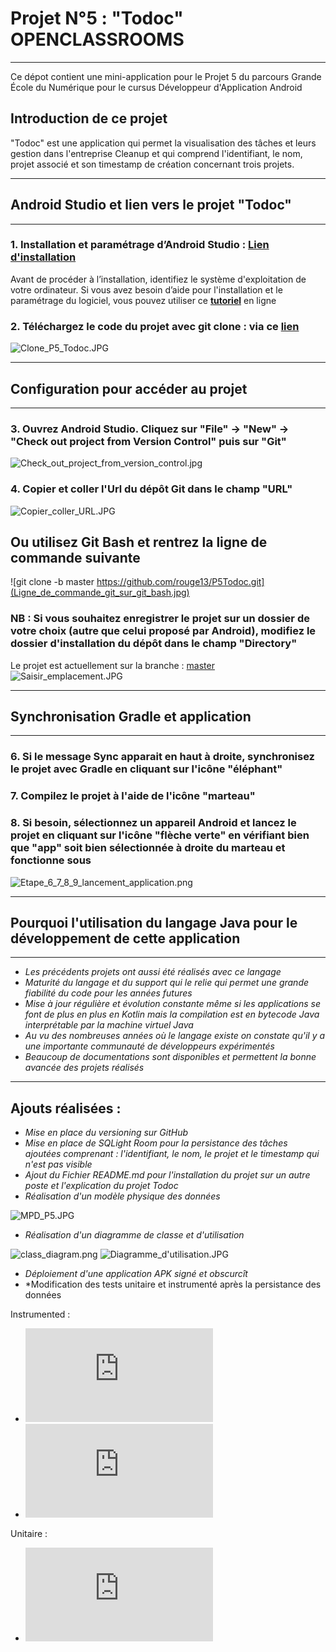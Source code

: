 # **Projet N°5 : "Todoc" OPENCLASSROOMS**_________________________________________________________________________________________________________________Ce dépot contient une mini-application pour le Projet 5 du parcours Grande École du Numérique pour le cursus Développeur d'Application Android## Introduction de ce projet"Todoc" est une application qui permet la visualisation des tâches et leurs gestion dans l'entreprise Cleanup et qui comprend l'identifiant, le nom, projet associé et son timestamp de création concernant trois projets._________________________________________________________________________________________________________________## Android Studio et lien vers le projet **"Todoc"**_________________________________________________________________________________________________________________### 1. Installation et paramétrage d’Android Studio :  **[Lien d'installation](https://developer.android.com/studio)**Avant de procéder à l’installation, identifiez le système d'exploitation de votre ordinateur. Si vous avez besoin d’aide pour l'installation et le paramétrage du logiciel, vous pouvez utiliser ce **[tutoriel](https://www.tutorialspoint.com/android/android_studio.htm)** en ligne### 2. Téléchargez le code du projet avec git clone : **via ce [lien](https://github.com/rouge13/P5Todoc/tree/master)**![Clone_P5_Todoc.JPG](Clone_P5_Todoc.JPG)_________________________________________________________________________________________________________________## Configuration pour accéder au projet_________________________________________________________________________________________________________________### 3. Ouvrez Android Studio. Cliquez sur "File" -> "New" -> "Check out project from Version Control" puis sur "Git"![Check_out_project_from_version_control.jpg](Check_out_project_from_version_control.jpg)### 4. Copier et coller l'Url du dépôt Git dans le champ "URL"![Copier_coller_URL.JPG](Copier_coller_URL.JPG)## Ou utilisez Git Bash et rentrez la ligne de commande suivante![git clone -b master https://github.com/rouge13/P5Todoc.git](Ligne_de_commande_git_sur_git_bash.jpg)###  NB : Si vous souhaitez enregistrer le projet sur un dossier de votre choix (autre que celui proposé par Android), modifiez le dossier d'installation du dépôt dans le champ "Directory"Le projet est actuellement sur la branche : [master](Branche_actuelle.jpg)![Saisir_emplacement.JPG](Saisir_emplacement.JPG)_________________________________________________________________________________________________________________## Synchronisation Gradle et application_________________________________________________________________________________________________________________### 6. Si le message Sync apparait en haut à droite, synchronisez le projet avec Gradle en cliquant sur l'icône "éléphant"### 7. Compilez le projet à l'aide de l'icône "marteau"### 8. Si besoin, sélectionnez un appareil Android et lancez le projet en cliquant sur l'icône "flèche verte" en vérifiant bien que "app" soit bien sélectionnée à droite du marteau et fonctionne sous ![Etape_6_7_8_9_lancement_application.png](Etape_6_7_8_9_lancement_application.png)_________________________________________________________________________________________________________________## Pourquoi l'utilisation du langage Java pour le développement de cette application_________________________________________________________________________________________________________________- *Les précédents projets ont aussi été réalisés avec ce langage*- *Maturité du langage et du support qui le relie qui permet une grande fiabilité du code pour les années futures*- *Mise à jour régulière et évolution constante même si les applications se font de plus en plus en Kotlin mais la compilation est en bytecode Java interprétable par la machine virtuel Java*- *Au vu des nombreuses années où le langage existe on constate qu'il y a une importante communauté de développeurs expérimentés*- *Beaucoup de documentations sont disponibles et permettent la bonne avancée des projets réalisés*_________________________________________________________________________________________________________________## Ajouts réalisées : - *Mise en place du versioning sur GitHub*- *Mise en place de SQLight Room pour la persistance des tâches ajoutées comprenant : l'identifiant, le nom, le projet et le timestamp qui n'est pas visible*- *Ajout du Fichier README.md pour l'installation du projet sur un autre poste et l'explication du projet Todoc*- *Réalisation d'un modèle physique des données*![MPD_P5.JPG](MPD_P5.JPG)- *Réalisation d'un diagramme de classe et d'utilisation*![class_diagram.png](class_diagram.png)![Diagramme_d'utilisation.JPG](Diagramme_d'utilisation.JPG)- *Déploiement d'une application APK signé et obscurcît*- *Modification des tests unitaire et instrumenté après la persistance des donnéesInstrumented : - ![1er](https://github.com/rouge13/P5Todoc/blob/master/Test%20Results%20-%20MainActivityInstrumeForSorting.html)- ![2ème](https://github.com/rouge13/P5Todoc/blob/master/Test%20Results%20-%20TaskDaoTest.html)Unitaire :- ![Unit](https://github.com/rouge13/P5Todoc/blob/master/Test%20Results%20-%20TaskUnitTest.html)